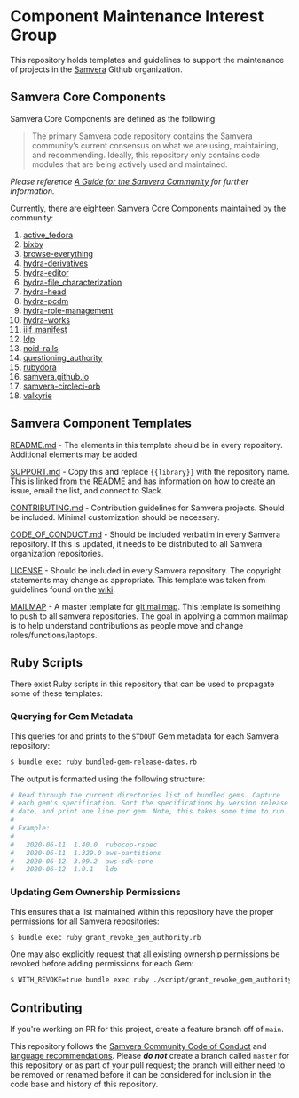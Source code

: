 # Component Maintenance Interest Group

This repository holds templates and guidelines to support the maintenance of projects in the [Samvera](https://github.com/samvera) Github organization.

## Samvera Core Components

Samvera Core Components are defined as the following:

> The primary Samvera code repository contains the Samvera community’s current consensus on what we are using, maintaining, and recommending. Ideally, this repository only contains code modules that are being actively used and maintained.

_Please reference [A Guide for the Samvera Community](https://samvera.github.io/core_components.html) for further information._

Currently, there are eighteen Samvera Core Components maintained by the community:

1. [active_fedora](https://github.com/samvera/active_fedora)
1. [bixby](https://github.com/samvera/bixby)
1. [browse-everything](https://github.com/samvera/browse-everything)
1. [hydra-derivatives](https://github.com/samvera/hydra-derivatives)
1. [hydra-editor](https://github.com/samvera/hydra-editor)
1. [hydra-file_characterization](https://github.com/samvera/hydra-file_characterization)
1. [hydra-head](https://github.com/samvera/hydra-head)
1. [hydra-pcdm](https://github.com/samvera/hydra-pcdm)
1. [hydra-role-management](https://github.com/samvera/hydra-role-management)
1. [hydra-works](https://github.com/samvera/hydra-works)
1. [iiif_manifest](https://github.com/samvera/iiif_manifest)
1. [ldp](https://github.com/samvera/ldp)
1. [noid-rails](https://github.com/samvera/noid-rails)
1. [questioning_authority](https://github.com/samvera/questioning_authority)
1. [rubydora](https://github.com/samvera/rubydora)
1. [samvera.github.io](https://github.com/samvera/samvera.github.io)
1. [samvera-circleci-orb](https://github.com/samvera/samvera-circleci-orb)
1. [valkyrie](https://github.com/samvera/valkyrie)

## Samvera Component Templates

[README.md](./templates/README.md) - The elements in this template should be in
every repository. Additional elements may be added.

[SUPPORT.md](./templates/SUPPORT.md) - Copy this and replace `{{library}}` with
the repository name. This is linked from the README and has information on how
to create an issue, email the list, and connect to Slack.

[CONTRIBUTING.md](./templates/CONTRIBUTING.md) - Contribution guidelines for
Samvera projects. Should be included. Minimal customization should be necessary.

[CODE_OF_CONDUCT.md](./templates/CODE_OF_CONDUCT.md) - Should be included
verbatim in every Samvera repository. If this is updated, it needs to be
distributed to all Samvera organization repositories.

[LICENSE](./templates/LICENSE) - Should be included in every Samvera
repository. The copyright statements may change as appropriate. This template
was taken from guidelines found on the
[wiki](https://wiki.duraspace.org/display/samvera/Code+Copyright+Statement).

[MAILMAP](./templates/MAILMAP) - A master template for [git mailmap](https://www.git-scm.com/docs/git-check-mailmap).
This template is something to push to all samvera repositories. The goal in
applying a common mailmap is to help understand contributions as people move
and change roles/functions/laptops.

## Ruby Scripts

There exist Ruby scripts in this repository that can be used to propagate some of these templates:

### Querying for Gem Metadata

This queries for and prints to the `STDOUT` Gem metadata for each Samvera repository:

```bash
$ bundle exec ruby bundled-gem-release-dates.rb
```

The output is formatted using the following structure:

```bash
# Read through the current directories list of bundled gems. Capture
# each gem's specification. Sort the specifications by version release
# date, and print one line per gem. Note, this takes some time to run.
#
# Example:
#
#   2020-06-11  1.40.0  rubocop-rspec
#   2020-06-11  1.329.0 aws-partitions
#   2020-06-12  3.99.2  aws-sdk-core
#   2020-06-12  1.0.1   ldp
```

### Updating Gem Ownership Permissions

This ensures that a list maintained within this repository have the proper permissions for all Samvera repositories:

```bash
$ bundle exec ruby grant_revoke_gem_authority.rb
```

One may also explicitly request that all existing ownership permissions be revoked before adding permissions for each Gem:

```bash
$ WITH_REVOKE=true bundle exec ruby ./script/grant_revoke_gem_authority.rb
```

## Contributing

If you're working on PR for this project, create a feature branch off of `main`.

This repository follows the [Samvera Community Code of Conduct](https://samvera.atlassian.net/wiki/spaces/samvera/pages/405212316/Code+of+Conduct) and [language recommendations](https://github.com/samvera/maintenance/blob/main/templates/CONTRIBUTING.md#language).  Please ***do not*** create a branch called `master` for this repository or as part of your pull request; the branch will either need to be removed or renamed before it can be considered for inclusion in the code base and history of this repository.
